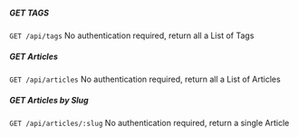 ##### GET TAGS
`GET /api/tags` 
No authentication required, return all a List of Tags

##### GET Articles
`GET /api/articles`
No authentication required, return all a List of Articles

##### GET Articles by Slug
`GET /api/articles/:slug` 
No authentication required, return a single Article